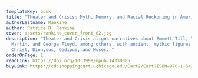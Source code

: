 ```yaml
---
templateKey: book
title: "Theater and Crisis: Myth, Memory, and Racial Reckoning in America, 1964–2020"
authorLastname: Rankine
author: Patrice D. Rankine
cover: assets/rankine_cover_front_02.jpg
description: "Theater and Crisis aligns narratives about Emmett Till, Trayvon
  Martin, and George Floyd, among others, with ancient, mythic figures such as
  Christ, Dionysus, Oedipus, and Moses. "
orderOnPage: 1
readLink: https://doi.org/10.3998/mpub.14330085
buyLink: https://cdcshoppingcart.uchicago.edu/Cart2/Cart?ISBN=978-1-64315-059-8&PRESS=lever
---
```

